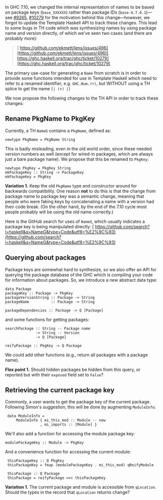 
In GHC 7.10, we changed the internal representation of names to be based on package keys (`base_XXXXXX`) rather than package IDs (`base-4.7.0.1`)—see [\#9265](https://gitlab.haskell.org//ghc/ghc/issues/9265), [\#10279](https://gitlab.haskell.org//ghc/ghc/issues/10279) for the motivation behind this change—however, we forgot to update the Template Haskell API to track these changes.  This lead to some bugs in TH code which was synthesizing names by using package name and version directly, of which we've seen two cases (and there are probably more):

> [ https://github.com/ekmett/lens/issues/496](https://github.com/ekmett/lens/issues/496)[ https://ghc.haskell.org/trac/ghc/ticket/10279](https://ghc.haskell.org/trac/ghc/ticket/10279)


The primary use-case for generating a `Name` from scratch is in order to provide some functions intended for use in Template Haskell which need to refer to a renamed identifier, e.g. `GHC.Num.(+)`, but WITHOUT using a TH splice to get the name `[| (+) |]`


We now propose the following changes to the TH API in order to track these changes:

## Rename PkgName to PkgKey


Currently, a TH `NameG` contains a `PkgName`, defined as:

```wiki
newtype PkgName = PkgName String
```


This is badly misleading, even in the old world order, since these needed version numbers as well (except for wired-in packages, which are always just a bare package name). We propose that this be renamed to `PkgKey`:

```wiki
newtype PkgKey = PkgKey String
mkPackageKey :: String -> PackageKey
mkPackageKey = PkgKey
```

**Variation 1.** Keep the old `PkgName` type and constructor around for backwards compatibility.  One reason **not** to do this is that the change from package name to package key was a semantic change, meaning that people who were faking keys by concatenating a name with a version had their code break. (On the other hand, by the end of the 7.10 cycle most people probably will be using the old name correctly.)


Here is the GitHub search for uses of `NameG`, which usually indicates a package key is being manipulated directly: [ https://github.com/search?l=haskell&q=NameG&type=Code&utf8=%E2%9C%93](https://github.com/search?l=haskell&q=NameG&type=Code&utf8=%E2%9C%93)

## Querying about packages


Package keys are somewhat hard to synthesize, so we also offer an API for querying the package database of the GHC which is compiling your code for information about packages.  So, we introduce a new abstract data type:

```wiki
data Package
packageKey :: Package -> PkgKey
packageVersionString :: Package -> String
packageName          :: Package -> String

packageDependencies :: Package -> Q [Package]
```


and some functions for getting packages:

```wiki
searchPackage :: String -- Package name
              -> String -- Version
              -> Q [Package]

reifyPackage :: PkgKey -> Q Package
```


We could add other functions (e.g., return all packages with a package name).

**Flex point 1.** Should hidden packages be hidden from this query, or reported but with their `exposed` field set to `False`?

## Retrieving the current package key


Commonly, a user wants to get the package key of the current package.  Following Simon's suggestion, this will be done by augmenting `ModuleInfo`:

```wiki
 data ModuleInfo =
     ModuleInfo { mi_this_mod :: Module -- new
                , mi_imports :: [Module] }
```


We'll also add a function for accessing the module package key:

```wiki
modulePackageKey :: Module -> PkgKey
```


And a convenience function for accessing the current module:

```wiki
 thisPackageKey :: Q PkgKey
 thisPackageKey = fmap (modulePackageKey . mi_this_mod) qReifyModule

 thisPackage :: Q Package
 thisPackage = reifyPackage =<< thisPackageKey
```

**Variation 1.** The current package and module is accessible from `qLocation`. Should the types in the record that `qLocation` returns change?
